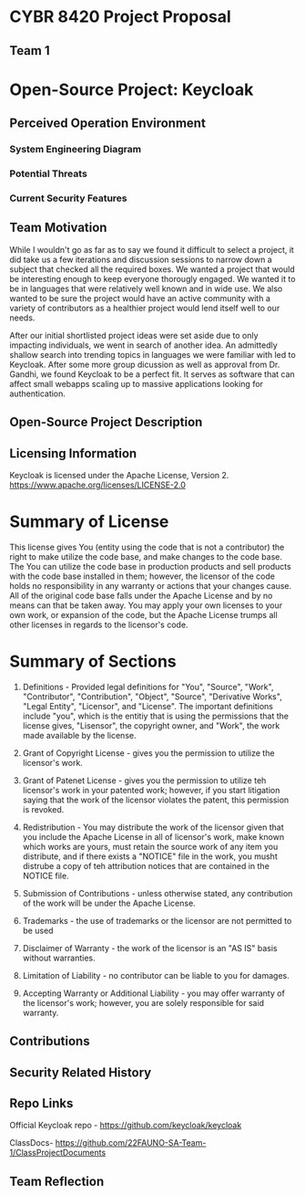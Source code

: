 <!-- This shouldn't be displayed -->
# CYBR 8420 Project Proposal
## Team 1

# Open-Source Project: Keycloak

## Perceived Operation Environment

### System Engineering Diagram


### Potential Threats

### Current Security Features

## Team Motivation

While I wouldn't go as far as to say we found it difficult to select a project, it did take us a few iterations and discussion sessions to narrow down a subject that checked all the required boxes.  We wanted a project that would be interesting enough to keep everyone thorougly engaged.  We wanted it to be in languages that were relatively well known and in wide use.  We also wanted to be sure the project would have an active community with a variety of contributors as a healthier project would lend itself well to our needs.  

After our initial shortlisted project ideas were set aside due to only impacting individuals, we went in search of another idea.  An admittedly shallow search into trending topics in languages we were familiar with led to Keycloak.  After some more group dicussion as well as approval from Dr. Gandhi, we found Keycloak to be a perfect fit.  It serves as software that can affect small webapps scaling up to massive applications looking for authentication.

## Open-Source Project Description

## Licensing Information

Keycloak is licensed under the Apache License, Version 2. https://www.apache.org/licenses/LICENSE-2.0

# Summary of License

This license gives You (entity using the code that is not a contributor) the right to make utilize the code base, and make changes to the code base. The You can utilize the code base in production products and sell products with the code base installed in them; however, the licensor of the code holds no responsibility in any warranty or actions that your changes cause. All of the original code base falls under the Apache License and by no means can that be taken away. You may apply your own licenses to your own work, or expansion of the code, but the Apache License trumps all other licenses in regards to the licensor's code.

# Summary of Sections

1) Definitions - Provided legal definitions for "You", "Source", "Work", "Contributor", "Contribution", "Object", "Source", "Derivative Works", "Legal Entity", "Licensor", and "License". The important definitions include "you", which is the entitiy that is using the permissions that the license gives, "Lisensor", the copyright owner, and "Work", the work made available by the license. 

2) Grant of Copyright License - gives you the permission to utilize the licensor's work.

3) Grant of Patenet License - gives you the permission to utilize teh licensor's work in your patented work; however, if you start litigation saying that the work of the licensor violates the patent, this permission is revoked.

4) Redistribution - You may distribute the work of the licensor given that you include the Apache License in all of licensor's work, make known which works are yours, must retain the source work of any item you distribute, and if there exists a "NOTICE" file in the work, you musht distrube a copy of teh attribution notices that are contained in the NOTICE file.

5) Submission of Contributions - unless otherwise stated, any contribution of the work will be under the Apache License.

6) Trademarks - the use of trademarks or the licensor are not permitted to be used

7) Disclaimer of Warranty - the work of the licensor is an "AS IS" basis without warranties. 

8) Limitation of Liability - no contributor can be liable to you for damages.

9) Accepting Warranty or Additional Liability - you may offer warranty of the licensor's work; however, you are solely responsible for said warranty.

## Contributions

## Security Related History

## Repo Links

Official Keycloak repo - https://github.com/keycloak/keycloak

ClassDocs- https://github.com/22FAUNO-SA-Team-1/ClassProjectDocuments

## Team Reflection



